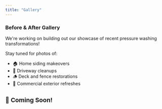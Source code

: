 ```yaml
---
title: "Gallery"
---
```


### Before & After Gallery

We're working on building out our showcase of recent pressure washing transformations!

Stay tuned for photos of:

- 🏠 Home siding makeovers  
- 🧼 Driveway cleanups  
- 🪵 Deck and fence restorations  
- 🏢 Commercial exterior refreshes  

<div style="margin-top: 2rem; font-size: 1.2rem;">
  <strong>📸 Coming Soon!</strong>
</div>

